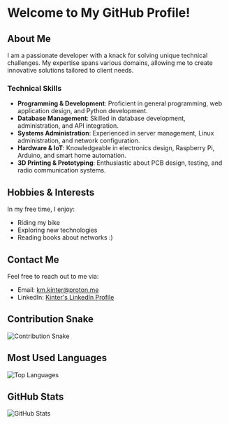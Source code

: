 # Welcome to My GitHub Profile!

## About Me
I am a passionate developer with a knack for solving unique technical challenges. My expertise spans various domains, allowing me to create innovative solutions tailored to client needs.

### Technical Skills
- **Programming & Development**: Proficient in general programming, web application design, and Python development.
- **Database Management**: Skilled in database development, administration, and API integration.
- **Systems Administration**: Experienced in server management, Linux administration, and network configuration.
- **Hardware & IoT**: Knowledgeable in electronics design, Raspberry Pi, Arduino, and smart home automation.
- **3D Printing & Prototyping**: Enthusiastic about PCB design, testing, and radio communication systems.

## Hobbies & Interests
In my free time, I enjoy:
- Riding my bike
- Exploring new technologies
- Reading books about networks :)

## Contact Me
Feel free to reach out to me via:
- Email: km.kinter@proton.me
- LinkedIn: [Kinter's LinkedIn Profile](https://www.linkedin.com/in/kinter/)

## Contribution Snake
![Contribution Snake](https://raw.githubusercontent.com/KM-Kinter/output/main/contribution-snake.svg)

## Most Used Languages
![Top Languages](https://github-readme-stats.vercel.app/api/top-langs/?username=KM-Kinter&layout=compact&theme=dark)

## GitHub Stats
![GitHub Stats](https://github-readme-stats.vercel.app/api?username=KM-Kinter&show_icons=true&theme=dark)
